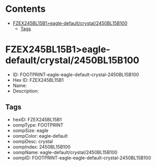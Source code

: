 



Contents
========

* [FZEX245BL15B1>eagle-default/crystal/2450BL15B100](#fzex245bl15b1eagle-defaultcrystal2450bl15b100)
	* [Tags](#tags)

# FZEX245BL15B1>eagle-default/crystal/2450BL15B100

- ID: FOOTPRINT-eagle-eagle-default-crystal-2450BL15B100
- Hex ID: FZEX245BL15B1
- Name: 
- Description: 

## Tags

- hexID: FZEX245BL15B1
- oompType: FOOTPRINT
- oompSize: eagle
- oompColor: eagle-default
- oompDesc: crystal
- oompIndex: 2450BL15B100
- oompName: eagle-default/crystal/2450BL15B100
- oompID: FOOTPRINT-eagle-eagle-default-crystal-2450BL15B100
